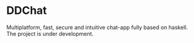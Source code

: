 # DDChat
Multiplatform, fast, secure and intuitive chat-app fully based on haskell.  
The project is under development.  


